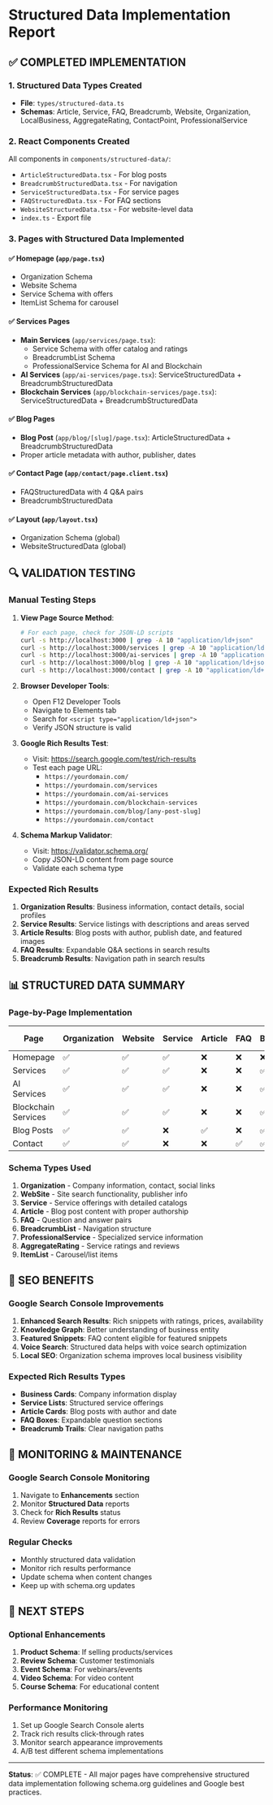 # Structured Data Implementation Report

## ✅ COMPLETED IMPLEMENTATION

### 1. **Structured Data Types Created**

- **File**: `types/structured-data.ts`
- **Schemas**: Article, Service, FAQ, Breadcrumb, Website, Organization, LocalBusiness, AggregateRating, ContactPoint, ProfessionalService

### 2. **React Components Created**

All components in `components/structured-data/`:

- `ArticleStructuredData.tsx` - For blog posts
- `BreadcrumbStructuredData.tsx` - For navigation
- `ServiceStructuredData.tsx` - For service pages  
- `FAQStructuredData.tsx` - For FAQ sections
- `WebsiteStructuredData.tsx` - For website-level data
- `index.ts` - Export file

### 3. **Pages with Structured Data Implemented**

#### ✅ Homepage (`app/page.tsx`)

- Organization Schema
- Website Schema  
- Service Schema with offers
- ItemList Schema for carousel

#### ✅ Services Pages

- **Main Services** (`app/services/page.tsx`):
  - Service Schema with offer catalog and ratings
  - BreadcrumbList Schema
  - ProfessionalService Schema for AI and Blockchain
- **AI Services** (`app/ai-services/page.tsx`): ServiceStructuredData + BreadcrumbStructuredData
- **Blockchain Services** (`app/blockchain-services/page.tsx`): ServiceStructuredData + BreadcrumbStructuredData

#### ✅ Blog Pages

- **Blog Post** (`app/blog/[slug]/page.tsx`): ArticleStructuredData + BreadcrumbStructuredData
- Proper article metadata with author, publisher, dates

#### ✅ Contact Page (`app/contact/page.client.tsx`)

- FAQStructuredData with 4 Q&A pairs
- BreadcrumbStructuredData

#### ✅ Layout (`app/layout.tsx`)

- Organization Schema (global)
- WebsiteStructuredData (global)

## 🔍 VALIDATION TESTING

### Manual Testing Steps

1. **View Page Source Method**:

   ```bash
   # For each page, check for JSON-LD scripts
   curl -s http://localhost:3000 | grep -A 10 "application/ld+json"
   curl -s http://localhost:3000/services | grep -A 10 "application/ld+json"
   curl -s http://localhost:3000/ai-services | grep -A 10 "application/ld+json"
   curl -s http://localhost:3000/blog | grep -A 10 "application/ld+json"
   curl -s http://localhost:3000/contact | grep -A 10 "application/ld+json"
   ```

2. **Browser Developer Tools**:
   - Open F12 Developer Tools
   - Navigate to Elements tab
   - Search for `<script type="application/ld+json">`
   - Verify JSON structure is valid

3. **Google Rich Results Test**:
   - Visit: <https://search.google.com/test/rich-results>
   - Test each page URL:
     - `https://yourdomain.com/`
     - `https://yourdomain.com/services`
     - `https://yourdomain.com/ai-services`
     - `https://yourdomain.com/blockchain-services`
     - `https://yourdomain.com/blog/[any-post-slug]`
     - `https://yourdomain.com/contact`

4. **Schema Markup Validator**:
   - Visit: <https://validator.schema.org/>
   - Copy JSON-LD content from page source
   - Validate each schema type

### Expected Rich Results

1. **Organization Results**: Business information, contact details, social profiles
2. **Service Results**: Service listings with descriptions and areas served
3. **Article Results**: Blog posts with author, publish date, and featured images
4. **FAQ Results**: Expandable Q&A sections in search results
5. **Breadcrumb Results**: Navigation path in search results

## 📊 STRUCTURED DATA SUMMARY

### Page-by-Page Implementation

| Page | Organization | Website | Service | Article | FAQ | Breadcrumb | Professional Service |
|------|-------------|---------|---------|---------|-----|------------|---------------------|
| Homepage | ✅ | ✅ | ✅ | ❌ | ❌ | ❌ | ❌ |
| Services | ✅ | ✅ | ✅ | ❌ | ❌ | ✅ | ✅ |
| AI Services | ✅ | ✅ | ✅ | ❌ | ❌ | ✅ | ❌ |
| Blockchain Services | ✅ | ✅ | ✅ | ❌ | ❌ | ✅ | ❌ |
| Blog Posts | ✅ | ✅ | ❌ | ✅ | ❌ | ✅ | ❌ |
| Contact | ✅ | ✅ | ❌ | ❌ | ✅ | ✅ | ❌ |

### Schema Types Used

1. **Organization** - Company information, contact, social links
2. **WebSite** - Site search functionality, publisher info
3. **Service** - Service offerings with detailed catalogs
4. **Article** - Blog post content with proper authorship
5. **FAQ** - Question and answer pairs
6. **BreadcrumbList** - Navigation structure
7. **ProfessionalService** - Specialized service information
8. **AggregateRating** - Service ratings and reviews
9. **ItemList** - Carousel/list items

## 🎯 SEO BENEFITS

### Google Search Console Improvements

1. **Enhanced Search Results**: Rich snippets with ratings, prices, availability
2. **Knowledge Graph**: Better understanding of business entity
3. **Featured Snippets**: FAQ content eligible for featured snippets
4. **Voice Search**: Structured data helps with voice search optimization
5. **Local SEO**: Organization schema improves local business visibility

### Expected Rich Results Types

- **Business Cards**: Company information display
- **Service Lists**: Structured service offerings
- **Article Cards**: Blog posts with author and date
- **FAQ Boxes**: Expandable question sections
- **Breadcrumb Trails**: Clear navigation paths

## 🔧 MONITORING & MAINTENANCE

### Google Search Console Monitoring

1. Navigate to **Enhancements** section
2. Monitor **Structured Data** reports
3. Check for **Rich Results** status
4. Review **Coverage** reports for errors

### Regular Checks

- Monthly structured data validation
- Monitor rich results performance
- Update schema when content changes
- Keep up with schema.org updates

## 🚀 NEXT STEPS

### Optional Enhancements

1. **Product Schema**: If selling products/services
2. **Review Schema**: Customer testimonials
3. **Event Schema**: For webinars/events
4. **Video Schema**: For video content
5. **Course Schema**: For educational content

### Performance Monitoring

1. Set up Google Search Console alerts
2. Track rich results click-through rates
3. Monitor search appearance improvements
4. A/B test different schema implementations

---

**Status**: ✅ COMPLETE - All major pages have comprehensive structured data implementation following schema.org guidelines and Google best practices.
